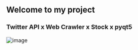 
## Welcome to my project
### Twitter API  x  Web Crawler  x  Stock  x  pyqt5
![image](https://user-images.githubusercontent.com/68021060/116099035-c3505a00-a6d5-11eb-85d9-4642e5b7bdaf.png)
